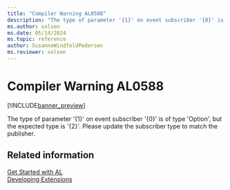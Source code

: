 ```yaml
---
title: "Compiler Warning AL0588"
description: "The type of parameter '{1}' on event subscriber '{0}' is of type 'Option', but the expected type is '{2}'."
ms.author: solsen
ms.date: 05/14/2024
ms.topic: reference
author: SusanneWindfeldPedersen
ms.reviewer: solsen
---
```

[//]: # (START>DO_NOT_EDIT)
[//]: # (IMPORTANT:Do not edit any of the content between here and the END>DO_NOT_EDIT.)
[//]: # (Any modifications should be made in the .xml files in the ModernDev repo.)
# Compiler Warning AL0588

[!INCLUDE[banner_preview](../includes/banner_preview.md)]

The type of parameter '{1}' on event subscriber '{0}' is of type 'Option', but the expected type is '{2}'. Please update the subscriber type to match the publisher.


[//]: # (IMPORTANT: END>DO_NOT_EDIT)
## Related information  
[Get Started with AL](../devenv-get-started.md)  
[Developing Extensions](../devenv-dev-overview.md)  